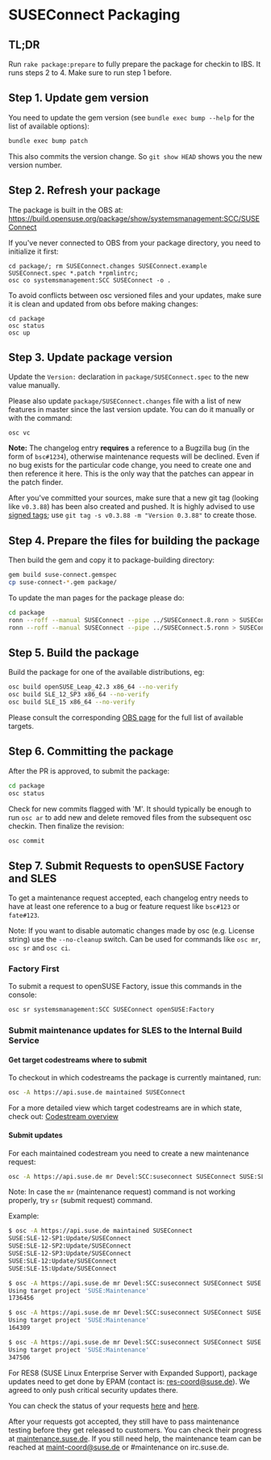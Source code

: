 # SUSEConnect Packaging

## TL;DR

Run `rake package:prepare` to fully prepare the package for checkin to IBS. It runs steps 2 to 4. Make sure to run step 1 before.

## Step 1. Update gem version

You need to update the gem version (see `bundle exec bump --help` for the list of available options):

```bash
bundle exec bump patch
```
This also commits the version change. So `git show HEAD` shows you the new version number.

## Step 2. Refresh your package

The package is built in the OBS at: https://build.opensuse.org/package/show/systemsmanagement:SCC/SUSEConnect

If you've never connected to OBS from your package directory, you need to initialize it first:
```
cd package/; rm SUSEConnect.changes SUSEConnect.example SUSEConnect.spec *.patch *rpmlintrc;
osc co systemsmanagement:SCC SUSEConnect -o .
```

To avoid conflicts between osc versioned files and your updates, make sure it is clean and updated from obs before making changes:

```
cd package
osc status
osc up
```

## Step 3. Update package version

Update the `Version:` declaration in `package/SUSEConnect.spec` to the new value manually.

Please also update `package/SUSEConnect.changes` file with a list of new features in master since the last version update. You can do it manually or with the command:
```
osc vc
```

**Note:** The changelog entry **requires** a reference to a Bugzilla bug (in the form of `bsc#1234`), otherwise maintenance requests will be declined. Even if no bug exists for the particular code change, you need to create one and then reference it here. This is the only way that the patches can appear in the patch finder.

After you've committed your sources, make sure that a new git tag (looking like `v0.3.88`) has been also created and pushed. It is highly advised to use [signed tags](https://git-scm.com/book/en/v2/Git-Tools-Signing-Your-Work); use `git tag -s v0.3.88 -m "Version 0.3.88"` to create those.

## Step 4. Prepare the files for building the package

Then build the gem and copy it to package-building directory:

```bash
gem build suse-connect.gemspec
cp suse-connect-*.gem package/
```

To update the man pages for the package please do:

```bash
cd package
ronn --roff --manual SUSEConnect --pipe ../SUSEConnect.8.ronn > SUSEConnect.8
ronn --roff --manual SUSEConnect --pipe ../SUSEConnect.5.ronn > SUSEConnect.5
```

## Step 5. Build the package

Build the package for one of the available distributions, eg:

```bash
osc build openSUSE_Leap_42.3 x86_64 --no-verify
osc build SLE_12_SP3 x86_64 --no-verify
osc build SLE_15 x86_64 --no-verify
```

Please consult the corresponding [OBS page](https://build.opensuse.org/package/show/systemsmanagement:SCC/SUSEConnect) for the full list of available targets.

## Step 6. Committing the package

After the PR is approved, to submit the package:
```bash
cd package
osc status
```

Check for new commits flagged with 'M'.
It should typically be enough to run `osc ar` to add new and delete removed files from the subsequent osc checkin. Then finalize the revision:

```bash
osc commit
```
## Step 7. Submit Requests to openSUSE Factory and SLES

To get a maintenance request accepted, each changelog entry needs to have at
least one reference to a bug or feature request like `bsc#123` or `fate#123`.

Note: If you want to disable automatic changes made by osc (e.g. License string)
      use the `--no-cleanup` switch. Can be used for commands like `osc mr`, `osc sr`
      and `osc ci`.

### Factory First

To submit a request to openSUSE Factory, issue this commands in the console:

```bash
osc sr systemsmanagement:SCC SUSEConnect openSUSE:Factory
```

### Submit maintenance updates for SLES to the Internal Build Service

#### Get target codestreams where to submit

To checkout in which codestreams the package is currently maintaned, run:

```bash
osc -A https://api.suse.de maintained SUSEConnect
```

For a more detailed view which target codestreams are in which state, check out: [Codestream overview](https://maintenance.suse.de/maintained/?package=SUSEConnect)

#### Submit updates

For each maintained codestream you need to create a new maintenance request:

```bash
osc -A https://api.suse.de mr Devel:SCC:suseconnect SUSEConnect SUSE:SLE-15:Update
```

Note: In case the `mr` (maintenance request) command is not working properly,
      try `sr` (submit request) command.


Example:

```bash
$ osc -A https://api.suse.de maintained SUSEConnect
SUSE:SLE-12-SP1:Update/SUSEConnect
SUSE:SLE-12-SP2:Update/SUSEConnect
SUSE:SLE-12-SP3:Update/SUSEConnect
SUSE:SLE-12:Update/SUSEConnect
SUSE:SLE-15:Update/SUSEConnect

$ osc -A https://api.suse.de mr Devel:SCC:suseconnect SUSEConnect SUSE:SLE-15:Update
Using target project 'SUSE:Maintenance'
1736456

$ osc -A https://api.suse.de mr Devel:SCC:suseconnect SUSEConnect SUSE:SLE-12-SP2:Update
Using target project 'SUSE:Maintenance'
164309

$ osc -A https://api.suse.de mr Devel:SCC:suseconnect SUSEConnect SUSE:SLE-12-SP3:Update
Using target project 'SUSE:Maintenance'
347506

```

For RES8 (SUSE Linux Enterprise Server with Expanded Support), package updates need to get done by EPAM (contact is: res-coord@suse.de).
We agreed to only push critical security updates there.

You can check the status of your requests [here](https://build.opensuse.org/package/requests/systemsmanagement:SCC/SUSEConnect) and [here](https://build.suse.de/package/requests/Devel:SCC:suseconnect/SUSEConnect).

After your requests got accepted, they still have to pass maintenance testing before they get released to customers. You can check their progress at [maintenance.suse.de](https://maintenance.suse.de/search/?q=SUSEConnect). If you still need help, the maintenance team can be reached at [maint-coord@suse.de](maint-coord@suse.de) or #maintenance on irc.suse.de.
